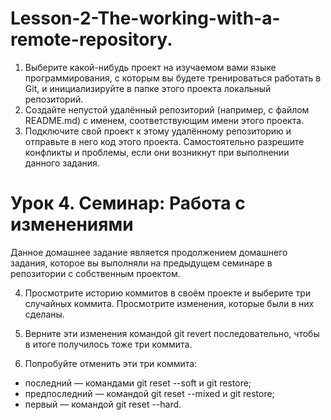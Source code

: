 # Lesson-2-The-working-with-a-remote-repository.

1. Выберите какой-нибудь проект на изучаемом вами языке программирования, с которым вы будете тренироваться работать в Git, и инициализируйте в папке этого проекта локальный репозиторий.
2. Создайте непустой удалённый репозиторий (например, с файлом README.md) с именем, соответствующим имени этого проекта.
3. Подключите свой проект к этому удалённому репозиторию и отправьте в него код этого проекта. Самостоятельно разрешите конфликты и проблемы, если они возникнут при выполнении данного задания.

# Урок 4. Семинар: Работа с изменениями

Данное домашнее задание является продолжением домашнего задания, которое вы выполняли на предыдущем семинаре в репозитории с собственным проектом.

4. Просмотрите историю коммитов в своём проекте и выберите три случайных коммита. Просмотрите изменения, которые были в них сделаны.

5. Верните эти изменения командой git revert последовательно, чтобы в итоге получилось тоже три коммита.

6. Попробуйте отменить эти три коммита:

- последний — командами git reset --soft и git restore;
- предпоследний — командой git reset --mixed и git restore;
- первый — командой git reset --hard.
